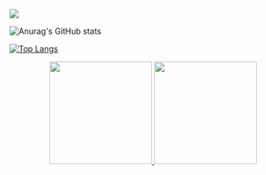 ![](https://komarev.com/ghpvc/?username=Adefit007&color=red)

![Anurag's GitHub stats](https://github-readme-stats.vercel.app/api?username=Adefit007&show_icons=true&theme=transparent)

[![Top Langs](https://github-readme-stats.vercel.app/api/top-langs/?username=Adefit007&layout=compact)](https://github.com/anuraghazra/github-readme-stats)

<p align="center">
<a href="https://github.com/Hadi-Prassetio">
  <img height="180em" src="https://github-readme-stats-eight-theta.vercel.app/api?username=Adefit007&show_icons=true&theme=algolia&include_all_commits=true&count_private=true&cache_seconds=3200"/>
  <img height="180em" src="https://github-readme-stats-eight-theta.vercel.app/api/top-langs/?username=Adefit007&layout=compact&langs_count=8&theme=algolia&include_all_commits=true&count_private=true"/>
</a>
</p>
